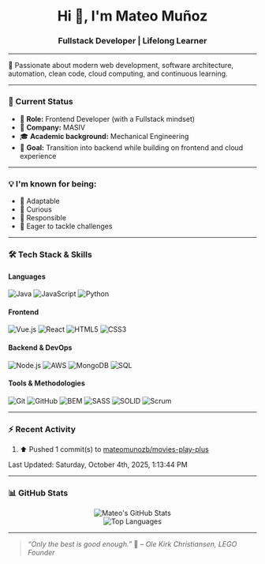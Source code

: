 <h1 align="center">Hi 👋, I'm Mateo Muñoz</h1>
<h3 align="center">Fullstack Developer | Lifelong Learner</h3>

---

🧠 Passionate about modern web development, software architecture, automation, clean code, cloud computing, and continuous learning.

---

### 🧩 Current Status

- 💼 **Role:** Frontend Developer (with a Fullstack mindset)  
- 🏢 **Company:** MASIV  
- 🎓 **Academic background:** Mechanical Engineering  
- 🧭 **Goal:** Transition into backend while building on frontend and cloud experience  

---

### 💡 I'm known for being:

- 🔄 Adaptable  
- 🧠 Curious  
- 💪 Responsible  
- 🚀 Eager to tackle challenges  

---

### 🛠️ Tech Stack & Skills

#### Languages  
![Java](https://img.shields.io/badge/Java-%23ED8B00?style=flat&logo=openjdk&logoColor=white)
![JavaScript](https://img.shields.io/badge/JavaScript-%23F7DF1E?style=flat&logo=javascript&logoColor=black)
![Python](https://img.shields.io/badge/Python-%2314354C?style=flat&logo=python&logoColor=white)

#### Frontend  
![Vue.js](https://img.shields.io/badge/Vue.js-%234FC08D?style=flat&logo=vue.js&logoColor=white)
![React](https://img.shields.io/badge/React-%2320232a?style=flat&logo=react&logoColor=%2361DAFB)
![HTML5](https://img.shields.io/badge/HTML5-%23E34F26?style=flat&logo=html5&logoColor=white)
![CSS3](https://img.shields.io/badge/CSS3-%231572B6?style=flat&logo=css3&logoColor=white)

#### Backend & DevOps  
![Node.js](https://img.shields.io/badge/Node.js-%23339933?style=flat&logo=node.js&logoColor=white)
![AWS](https://img.shields.io/badge/AWS-%23FF9900?style=flat&logo=amazonaws&logoColor=white)
![MongoDB](https://img.shields.io/badge/MongoDB-%2347A248?style=flat&logo=mongodb&logoColor=white)
![SQL](https://img.shields.io/badge/SQL-%2300758F?style=flat&logo=sql&logoColor=white)

#### Tools & Methodologies  
![Git](https://img.shields.io/badge/Git-%23F05032?style=flat&logo=git&logoColor=white)
![GitHub](https://img.shields.io/badge/GitHub-%23121011?style=flat&logo=github&logoColor=white)
![BEM](https://img.shields.io/badge/BEM-Methodology-%231572B6?style=flat)
![SASS](https://img.shields.io/badge/Sass-%23CC6699?style=flat&logo=sass&logoColor=white)
![SOLID](https://img.shields.io/badge/SOLID-Principles-%23FF5733?style=flat)
![Scrum](https://img.shields.io/badge/Scrum-Agile-%2300ADD8?style=flat&logo=trello&logoColor=white)

---

### :zap: Recent Activity
<!--RECENT_ACTIVITY:start-->
1. ⬆️ Pushed 1 commit(s) to [mateomunozb/movies-play-plus](https://github.com/mateomunozb/movies-play-plus)<br>
<!--RECENT_ACTIVITY:end-->

<!--RECENT_ACTIVITY:last_update-->
Last Updated: Saturday, October 4th, 2025, 1:13:44 PM
<!--RECENT_ACTIVITY:last_update_end-->

---

### 📊 GitHub Stats

<p align="center">
  <img src="https://github-readme-stats.vercel.app/api?username=mateomunozb&show_icons=true&theme=tokyonight" alt="Mateo's GitHub Stats" />
  <br />
  <img src="https://github-readme-stats.vercel.app/api/top-langs/?username=mateomunozb&layout=compact&theme=tokyonight" alt="Top Languages" />
</p>

---

> _“Only the best is good enough.”_ 🧱 – *Ole Kirk Christiansen, LEGO Founder*

